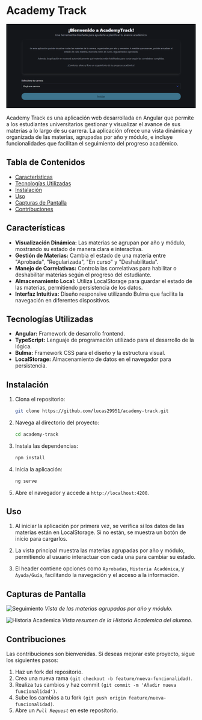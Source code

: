 # Academy Track

![Principal](./src/assets/screenshots/academy-track-main.png)

Academy Track es una aplicación web desarrollada en Angular que permite a los estudiantes universitarios gestionar y visualizar el avance de sus materias a lo largo de su carrera. La aplicación ofrece una vista dinámica y organizada de las materias, agrupadas por año y módulo, e incluye funcionalidades que facilitan el seguimiento del progreso académico.

## Tabla de Contenidos

- [Características](#características)
- [Tecnologías Utilizadas](#tecnologías-utilizadas)
- [Instalación](#instalación)
- [Uso](#uso)
- [Capturas de Pantalla](#capturas-de-pantalla)
- [Contribuciones](#contribuciones)

## Características

- **Visualización Dinámica:** Las materias se agrupan por año y módulo, mostrando su estado de manera clara e interactiva.
- **Gestión de Materias:** Cambia el estado de una materia entre "Aprobada", "Regularizada", "En curso" y "Deshabilitada".
- **Manejo de Correlativas:** Controla las correlativas para habilitar o deshabilitar materias según el progreso del estudiante.
- **Almacenamiento Local:** Utiliza LocalStorage para guardar el estado de las materias, permitiendo persistencia de los datos.
- **Interfaz Intuitiva:** Diseño responsive utilizando Bulma que facilita la navegación en diferentes dispositivos.

## Tecnologías Utilizadas

- **Angular:** Framework de desarrollo frontend.
- **TypeScript:** Lenguaje de programación utilizado para el desarrollo de la lógica.
- **Bulma:** Framework CSS para el diseño y la estructura visual.
- **LocalStorage:** Almacenamiento de datos en el navegador para persistencia.

## Instalación

1. Clona el repositorio:

   ```bash
   git clone https://github.com/lucas29951/academy-track.git

2. Navega al directorio del proyecto:

   ```bash
   cd academy-track

3. Instala las dependencias:

   ```bash
   npm install

4. Inicia la aplicación:

   ```bash
   ng serve

5. Abre el navegador y accede a `http://localhost:4200`.

## Uso

1. Al iniciar la aplicación por primera vez, se verifica si los datos de las materias están en LocalStorage. Si no están, se muestra un botón de inicio para cargarlos.

2. La vista principal muestra las materias agrupadas por año y módulo, permitiendo al usuario interactuar con cada una para cambiar su estado.

3. El header contiene opciones como `Aprobadas`, `Historia Académica`, y `Ayuda/Guía`, facilitando la navegación y el acceso a la información.

## Capturas de Pantalla

![Seguimiento](./src/assets/screenshots/academy-track-seg#2.png)
_Vista de las materias agrupadas por año y módulo._

![Historia Academica](./src/assets/screenshots/academy-track-his.png)
_Vista resumen de la Historia Academica del alumno._

## Contribuciones

Las contribuciones son bienvenidas. Si deseas mejorar este proyecto, sigue los siguientes pasos:

1. Haz un fork del repositorio.
2. Crea una nueva rama `(git checkout -b feature/nueva-funcionalidad)`.
3. Realiza tus cambios y haz commit `(git commit -m 'Añadir nueva funcionalidad')`.
4. Sube los cambios a tu fork `(git push origin feature/nueva-funcionalidad)`.
5. Abre un _`Pull Request`_ en este repositorio.

